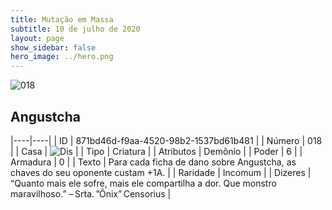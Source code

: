 ```yaml
---
title: Mutação em Massa
subtitle: 10 de julho de 2020
layout: page
show_sidebar: false
hero_image: ../hero.png
---
```


![018](https://cdn.keyforgegame.com/media/card_front/pt/479_018_99XFHM4JRJ83_pt.png)

## Angustcha

|----|----|
| ID | 871bd46d-f9aa-4520-98b2-1537bd61b481 |
| Número | 018 |
| Casa | ![Dis](https://archonarcana.com/images/thumb/e/e8/Dis.png/22px-Dis.png "Dis") |
| Tipo | Criatura |
| Atributos | Demônio |
| Poder | 6 |
| Armadura | 0 |
| Texto | Para cada ficha de dano sobre Angustcha, as chaves do seu oponente custam +1A. |
| Raridade | Incomum |
| Dizeres | “Quanto mais ele sofre, mais ele compartilha a dor.  Que monstro maravilhoso.”  – Srta. ”Ônix” Censorius |

